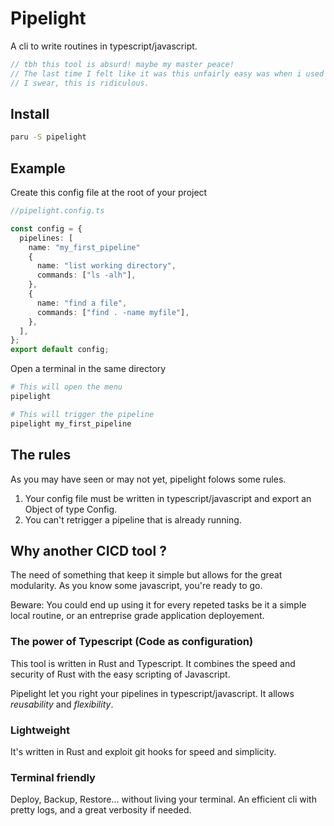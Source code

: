 # Pipelight

A cli to write routines in typescript/javascript.

```js
// tbh this tool is absurd! maybe my master peace!
// The last time I felt like it was this unfairly easy was when i used cosmiconfig.
// I swear, this is ridiculous.
```

## Install

```sh
paru -S pipelight
```

## Example

Create this config file at the root of your project

```ts
//pipelight.config.ts

const config = {
  pipelines: [
    name: "my_first_pipeline"
    {
      name: "list working directory",
      commands: ["ls -alh"],
    },
    {
      name: "find a file",
      commands: ["find . -name myfile"],
    },
  ],
};
export default config;
```

Open a terminal in the same directory

```sh
# This will open the menu
pipelight

```

```sh
# This will trigger the pipeline
pipelight my_first_pipeline

```

## The rules

As you may have seen or may not yet, pipelight folows some rules.

1. Your config file must be written in typescript/javascript and export
   an Object of type Config.
2. You can't retrigger a pipeline that is already running.

## Why another CICD tool ?

The need of something that keep it simple but allows for the great modularity.
As you know some javascript, you're ready to go.

Beware: You could end up using it for every repeted tasks be it a simple local routine, or an entreprise grade application deployement.

### The power of Typescript (Code as configuration)

This tool is written in Rust and Typescript.
It combines the speed and security of Rust with the easy scripting of Javascript.

Pipelight let you right your pipelines in typescript/javascript.
It allows _reusability_ and _flexibility_.

### Lightweight

It's written in Rust and exploit git hooks for speed and simplicity.

### Terminal friendly

Deploy, Backup, Restore... without living your terminal.
An efficient cli with pretty logs, and a great verbosity if needed.
